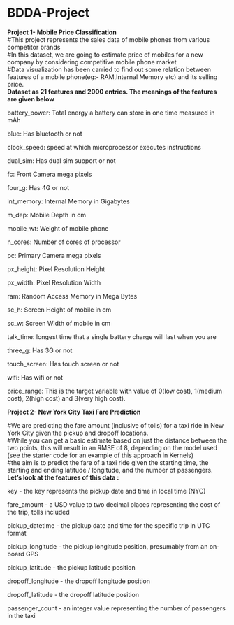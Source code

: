# BDDA-Project
 
**Project 1- Mobile Price Classification**<br>
#This project represents the sales data of mobile phones from various competitor brands<br>
#In this dataset, we are going to estimate price of mobiles for a new company by considering competitive mobile phone market<br>
#Data visualization has been carried to find out some relation between features of a mobile phone(eg:- RAM,Internal Memory etc) and its selling price.<br>
**Dataset as 21 features and 2000 entries. The meanings of the features are given below**<br>

battery_power: Total energy a battery can store in one time measured in mAh

blue: Has bluetooth or not

clock_speed: speed at which microprocessor executes instructions

dual_sim: Has dual sim support or not

fc: Front Camera mega pixels

four_g: Has 4G or not

int_memory: Internal Memory in Gigabytes

m_dep: Mobile Depth in cm

mobile_wt: Weight of mobile phone

n_cores: Number of cores of processor

pc: Primary Camera mega pixels

px_height: Pixel Resolution Height

px_width: Pixel Resolution Width

ram: Random Access Memory in Mega Bytes

sc_h: Screen Height of mobile in cm

sc_w: Screen Width of mobile in cm

talk_time: longest time that a single battery charge will last when you are

three_g: Has 3G or not

touch_screen: Has touch screen or not

wifi: Has wifi or not

price_range: This is the target variable with value of 0(low cost), 1(medium cost), 2(high cost) and 3(very high cost).

**Project 2- New York City Taxi Fare Prediction**<br>

#We are predicting the fare amount (inclusive of tolls) for a taxi ride in New York City given the pickup and dropoff locations.<br>
#While you can get a basic estimate based on just the distance between the two points, this will result in an RMSE of 8, depending on the model used (see the starter code for an example of this approach in Kernels)<br>
#the aim is to predict the fare of a taxi ride given the starting time, the starting and ending latitude / longitude, and the number of passengers.<br>
**Let’s look at the features of this data :**<br>

key - the key represents the pickup date and time in local time (NYC)

fare_amount - a USD value to two decimal places representing the cost of the trip, tolls included

pickup_datetime - the pickup date and time for the specific trip in UTC format

pickup_longitude - the pickup longitude position, presumably from an on-board GPS

pickup_latitude - the pickup latitude position

dropoff_longitude - the dropoff longitude position

dropoff_latitude - the dropoff latitude position

passenger_count - an integer value representing the number of passengers in the taxi
